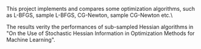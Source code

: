   This project implements and compares some optimization algorithms, such as L-BFGS, sample L-BFGS, CG-Newton, sample CG-Newton etc.\

 The results verity the performances of sub-sampled Hessian algorithms in "On the Use of Stochastic Hessian Information in Optimization
Methods for Machine Learning". 
